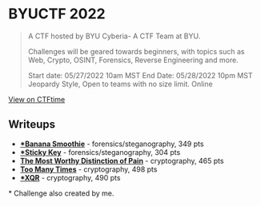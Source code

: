 # BYUCTF 2022

> A CTF hosted by BYU Cyberia- A CTF Team at BYU.
>
> Challenges will be geared towards beginners, with topics such as Web, Crypto, OSINT, Forensics, Reverse Engineering and more.
>
> Start date: 05/27/2022 10am MST
> End Date: 05/28/2022 10pm MST
> Jeopardy Style, Open to teams with no size limit.
> Online

[View on CTFtime](https://ctftime.org/event/1660)

## Writeups
- [<b>*Banana Smoothie</b>](./banana-smoothie) - forensics/steganography, 349 pts
- [<b>*Sticky Key</b>](./sticky-key) - forensics/steganography, 304 pts
- [<b>The Most Worthy Distinction of Pain</b>](./themostworthydistinctionofpain) - cryptography, 465 pts
- [<b>Too Many Times</b>](./toomanytimes) - cryptography, 498 pts
- [<b>*XQR</b>](./xqr) - cryptography, 490 pts

\* Challenge also created by me.
